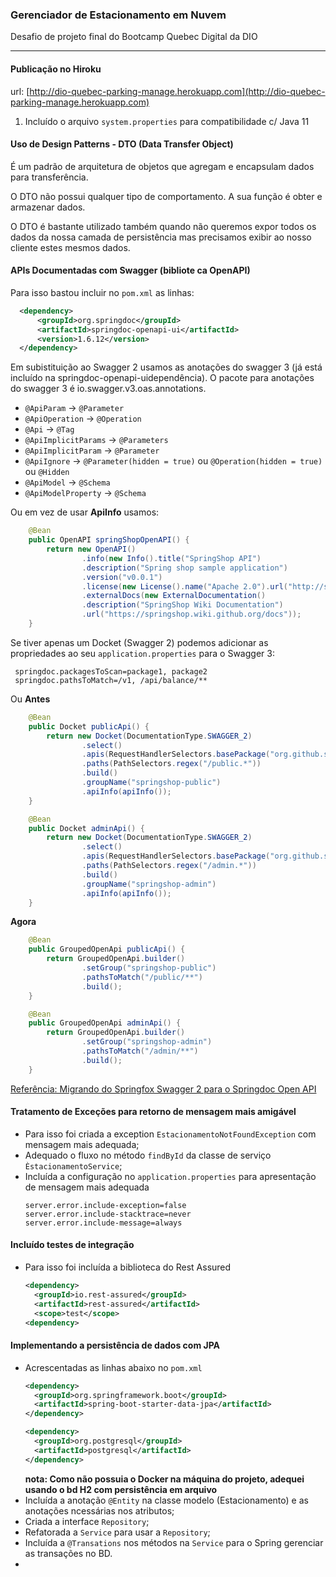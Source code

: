 ### Gerenciador de Estacionamento em Nuvem

Desafio de projeto final do Bootcamp Quebec Digital da DIO

------------------------

#### Publicação no Hiroku
url: [http://dio-quebec-parking-manage.herokuapp.com](http://dio-quebec-parking-manage.herokuapp.com)

1) Incluído o arquivo ``system.properties`` para compatibilidade c/ Java 11

#### Uso de Design Patterns - DTO (Data Transfer Object)

É um padrão de arquitetura de objetos que agregam e encapsulam dados para transferência.

O DTO não possui qualquer tipo de comportamento. A sua função é obter e armazenar dados.

O DTO é bastante utilizado também quando não queremos expor todos os dados da nossa camada de persistência mas precisamos exibir ao nosso cliente estes mesmos dados.

#### APIs Documentadas com Swagger (bibliote ca OpenAPI)

Para isso bastou incluir no ``pom.xml`` as linhas:
  ````xml
    <dependency>
        <groupId>org.springdoc</groupId>
        <artifactId>springdoc-openapi-ui</artifactId>
        <version>1.6.12</version>
    </dependency>
 ````

Em subistituição ao Swagger 2 usamos as anotações do swagger 3 (já está incluído na springdoc-openapi-uidependência). O pacote para anotações do swagger 3 é io.swagger.v3.oas.annotations.

- ``@ApiParam`` -> ``@Parameter``
- ``@ApiOperation`` -> ``@Operation``
- ``@Api`` -> ``@Tag``
- ``@ApiImplicitParams`` -> ``@Parameters``
- ``@ApiImplicitParam`` -> ``@Parameter``
- ``@ApiIgnore`` -> ``@Parameter(hidden = true)`` ou ``@Operation(hidden = true)`` ou ``@Hidden``
- ``@ApiModel`` -> ``@Schema``
- ``@ApiModelProperty`` -> ``@Schema``

Ou em vez de usar **ApiInfo** usamos:
````java
    @Bean
    public OpenAPI springShopOpenAPI() {
        return new OpenAPI()
                .info(new Info().title("SpringShop API")
                .description("Spring shop sample application")
                .version("v0.0.1")
                .license(new License().name("Apache 2.0").url("http://springdoc.org")))
                .externalDocs(new ExternalDocumentation()
                .description("SpringShop Wiki Documentation")
                .url("https://springshop.wiki.github.org/docs"));
    }
````

Se tiver apenas um Docket (Swagger 2) podemos adicionar as propriedades ao seu ``application.properties`` para o Swagger 3:
````properties
 springdoc.packagesToScan=package1, package2
 springdoc.pathsToMatch=/v1, /api/balance/**
````
Ou 
**Antes**
````java
    @Bean
    public Docket publicApi() {
        return new Docket(DocumentationType.SWAGGER_2)
                .select()
                .apis(RequestHandlerSelectors.basePackage("org.github.springshop.web.public"))
                .paths(PathSelectors.regex("/public.*"))
                .build()
                .groupName("springshop-public")
                .apiInfo(apiInfo());
    }

    @Bean
    public Docket adminApi() {
        return new Docket(DocumentationType.SWAGGER_2)
                .select()
                .apis(RequestHandlerSelectors.basePackage("org.github.springshop.web.admin"))
                .paths(PathSelectors.regex("/admin.*"))
                .build()
                .groupName("springshop-admin")
                .apiInfo(apiInfo());
    }
````

**Agora**
````java
    @Bean
    public GroupedOpenApi publicApi() {
        return GroupedOpenApi.builder()
                .setGroup("springshop-public")
                .pathsToMatch("/public/**")
                .build();
    }

    @Bean
    public GroupedOpenApi adminApi() {
        return GroupedOpenApi.builder()
                .setGroup("springshop-admin")
                .pathsToMatch("/admin/**")
                .build();
    }
````

[Referência: Migrando do Springfox Swagger 2 para o Springdoc Open API](https://stackoverflow.com/questions/59291371/migrating-from-springfox-swagger-2-to-springdoc-open-api)


#### Tratamento de Exceções para retorno de mensagem mais amigável

- Para isso foi criada a exception ``EstacionamentoNotFoundException`` com mensagem mais adequada;
- Adequado o fluxo no método ``findById`` da classe de serviço ``ÈstacionamentoService``;
- Incluída a configuração no ``application.properties`` para apresentação de mensagem mais adequada
  ````properties
  server.error.include-exception=false
  server.error.include-stacktrace=never
  server.error.include-message=always
  ````

#### Incluído testes de integração

- Para isso foi incluída a biblioteca do Rest Assured
  ````xml
  <dependency>
    <groupId>io.rest-assured</groupId>
    <artifactId>rest-assured</artifactId>
    <scope>test</scope>
  <dependency>
  ````

#### Implementando a persistência de dados com JPA

- Acrescentadas as linhas abaixo no ``pom.xml``
  ````xml
  <dependency>
    <groupId>org.springframework.boot</groupId>
    <artifactId>spring-boot-starter-data-jpa</artifactId>
  </dependency>

  <dependency>
    <groupId>org.postgresql</groupId>
    <artifactId>postgresql</artifactId>
  </dependency>
  ````
  **nota: Como não possuia o Docker na máquina do projeto, adequei usando o bd H2 com persistência em arquivo**
- Incluída a anotação ``@Entity`` na classe modelo (Estacionamento) e as anotações ncessárias nos atributos;
- Criada a interface ``Repository``;
- Refatorada a ``Service`` para usar a ``Repository``;
- Incluída a ``@Transations`` nos métodos na ``Service`` para o Spring gerenciar as transações no BD.
- 